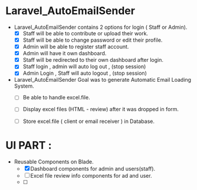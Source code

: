 # Laravel_AutoEmailSender
- Laravel_AutoEmailSender contains 2 options for login  ( Staff or Admin). 
  - [x] Staff will be able to contribute or upload their work.
  - [x] Staff will be able to change password or edit their profile.
  - [x] Admin will be able to register staff account.
  - [x] Admin will have it own dashboard. 
  - [x] Staff will be redirected to their own dashboard after login. 
  - [x] Staff login , admin will auto log out , (stop session)
  - [x] Admin Login , Staff will auto logout , (stop session)
- Laravel_AutoEmailSender Goal was to generate Automatic Email Loading System.
  - [ ] Be able to handle excel.file.
  - [ ] Display excel files (HTML - review) after it was dropped in form.
  - [ ] Store excel.file ( client or email receiver ) in Database.
        
        


# UI PART :
- Reusable Components on Blade.
  - [x] Dashboard components for admin and users(staff).
  - [ ] Excel file review info components for ad and user.
  - [ ] 

